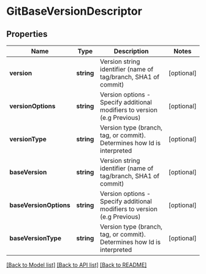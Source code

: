 # GitBaseVersionDescriptor

## Properties
Name | Type | Description | Notes
------------ | ------------- | ------------- | -------------
**version** | **string** | Version string identifier (name of tag/branch, SHA1 of commit) | [optional] 
**versionOptions** | **string** | Version options - Specify additional modifiers to version (e.g Previous) | [optional] 
**versionType** | **string** | Version type (branch, tag, or commit). Determines how Id is interpreted | [optional] 
**baseVersion** | **string** | Version string identifier (name of tag/branch, SHA1 of commit) | [optional] 
**baseVersionOptions** | **string** | Version options - Specify additional modifiers to version (e.g Previous) | [optional] 
**baseVersionType** | **string** | Version type (branch, tag, or commit). Determines how Id is interpreted | [optional] 

[[Back to Model list]](../README.md#documentation-for-models) [[Back to API list]](../README.md#documentation-for-api-endpoints) [[Back to README]](../README.md)


